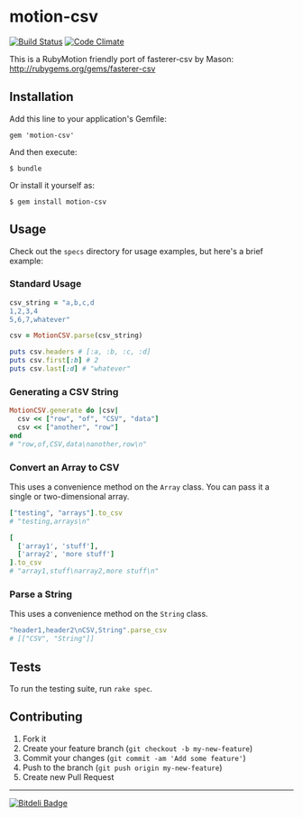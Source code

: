 # motion-csv

[![Build Status](https://travis-ci.org/markrickert/motion-csv.png)](https://travis-ci.org/[markrickert/motion-csv) [![Code Climate](https://codeclimate.com/github/markrickert/motion-csv.png)](https://codeclimate.com/github/markrickert/motion-csv) 

This is a RubyMotion friendly port of fasterer-csv by Mason: http://rubygems.org/gems/fasterer-csv

## Installation

Add this line to your application's Gemfile:

    gem 'motion-csv'

And then execute:

    $ bundle

Or install it yourself as:

    $ gem install motion-csv

## Usage

Check out the `specs` directory for usage examples, but here's a brief example:

### Standard Usage

```ruby
csv_string = "a,b,c,d
1,2,3,4
5,6,7,whatever"

csv = MotionCSV.parse(csv_string)

puts csv.headers # [:a, :b, :c, :d]
puts csv.first[:b] # 2
puts csv.last[:d] # "whatever"
```

### Generating a CSV String

```ruby
MotionCSV.generate do |csv|
  csv << ["row", "of", "CSV", "data"]
  csv << ["another", "row"]
end
# "row,of,CSV,data\nanother,row\n"
```

### Convert an Array to CSV
This uses a convenience method on the `Array` class. You can pass it a single or two-dimensional array.

```ruby
["testing", "arrays"].to_csv
# "testing,arrays\n"
```

```ruby
[
  ['array1', 'stuff'],
  ['array2', 'more stuff']
].to_csv
# "array1,stuff\narray2,more stuff\n"
```

### Parse a String
This uses a convenience method on the `String` class.

```ruby
"header1,header2\nCSV,String".parse_csv
# [["CSV", "String"]]
```

## Tests

To run the testing suite, run `rake spec`.

## Contributing

1. Fork it
2. Create your feature branch (`git checkout -b my-new-feature`)
3. Commit your changes (`git commit -am 'Add some feature'`)
4. Push to the branch (`git push origin my-new-feature`)
5. Create new Pull Request

---
[![Bitdeli Badge](https://d2weczhvl823v0.cloudfront.net/markrickert/motion-csv/trend.png)](https://bitdeli.com/free "Bitdeli Badge")
